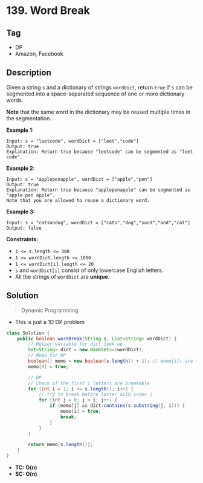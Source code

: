 # 139. Word Break

## Tag

- DP
- Amazon, Facebook

## Description 

Given a string `s` and a dictionary of strings `wordDict`, return `true` if `s` can be segmented into a space-separated sequence of one or more dictionary words.

**Note** that the same word in the dictionary may be reused multiple times in the segmentation.

 

**Example 1:**

```
Input: s = "leetcode", wordDict = ["leet","code"]
Output: true
Explanation: Return true because "leetcode" can be segmented as "leet code".
```

**Example 2:**

```
Input: s = "applepenapple", wordDict = ["apple","pen"]
Output: true
Explanation: Return true because "applepenapple" can be segmented as "apple pen apple".
Note that you are allowed to reuse a dictionary word.
```

**Example 3:**

```
Input: s = "catsandog", wordDict = ["cats","dog","sand","and","cat"]
Output: false
```

**Constraints:**

- `1 <= s.length <= 300`
- `1 <= wordDict.length <= 1000`
- `1 <= wordDict[i].length <= 20`
- `s` and `wordDict[i]` consist of only lowercase English letters.
- All the strings of `wordDict` are **unique**.



## Solution

> Dynamic Programming 

- This is just a 1D DP problem

```java
class Solution {
    public boolean wordBreak(String s, List<String> wordDict) {
        // Helper variable for dict look up
        Set<String> dict = new HashSet<>(wordDict);
        // Memo for DP
        boolean[] memo = new boolean[s.length() + 1]; // memo[i]: are the first i letters breakable
        memo[0] = true;

        // DP
        // Check if the first i letters are breakable
        for (int i = 1; i <= s.length(); i++) {
            // try to break before letter with index j
            for (int j = 0; j < i; j++) {
                if (memo[j] && dict.contains(s.substring(j, i))) {
                    memo[i] = true;
                    break;
                }
            }
        }

        return memo[s.length()];
    }
}
```

- **TC: O(n)**
- **SC: O(n)**